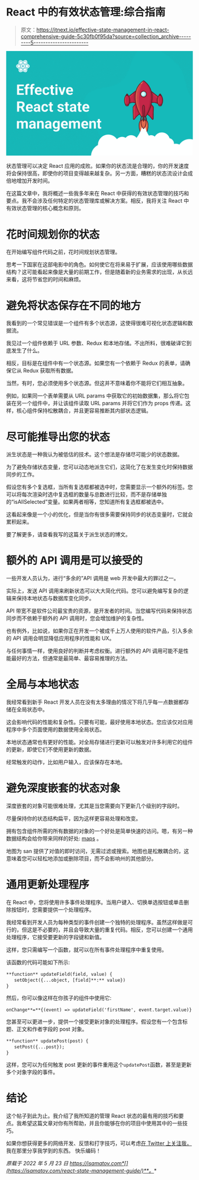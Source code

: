 # React 中的有效状态管理:综合指南

> 原文：<https://itnext.io/effective-state-management-in-react-comprehensive-guide-5c30fb0f95da?source=collection_archive---------5----------------------->

![](img/457f623bf2ad67800fff68ed2f8005cb.png)

状态管理可以决定 React 应用的成败。如果你的状态流是合理的，你的开发速度将会保持很高，即使你的项目变得越来越复杂。另一方面，糟糕的状态流设计会成倍地增加开发时间。

在这篇文章中，我将概述一些我多年来在 React 中获得的有效状态管理的技巧和要点。我不会涉及任何特定的状态管理库或解决方案。相反，我将关注 React 中有效状态管理的核心概念和原则。

# 花时间规划你的状态

在开始编写组件代码之前，花时间规划状态管理。

思考一下国家在这部电影中的角色。如何使它在将来易于扩展，应该使用哪些数据结构？这可能看起来像是大量的前期工作，但是随着新的业务需求的出现，从长远来看，这将节省您的时间和麻烦。

# 避免将状态保存在不同的地方

我看到的一个常见错误是一个组件有多个状态源，这使得很难可视化状态逻辑和数据流。

我见过一个组件依赖于 URL 参数、Redux 和本地存储。不出所料，很难破译它到底发生了什么。

相反，目标是在组件中有一个状态源。如果您有一个依赖于 Redux 的表单，请确保它从 Redux 获取所有数据。

当然，有时，您必须使用多个状态源。但这并不意味着你不能将它们相互抽象。

例如，如果同一个表单需要从 URL params 中获取它的初始数据集，那么将它包装在另一个组件中，并让该组件读取 URL params 并将它们作为 props 传递。这样，核心组件保持松散耦合，并且更容易推断其内部状态逻辑。

# 尽可能推导出您的状态

派生状态是一种我认为被低估的技术。这个想法是存储尽可能少的状态数据。

为了避免存储状态变量，您可以动态地派生它们，这简化了在发生变化时保持数据同步的工作。

假设您有多个复选框，当所有复选框都被选中时，您需要显示一个额外的标签。您可以将每次渲染时选中复选框的数量与总数进行比较，而不是存储单独的“isAllSelected”变量。如果两者相等，您知道所有复选框都被选中。

这看起来像是一个小的优化，但是当你有很多需要保持同步的状态变量时，它就会累积起来。

要了解更多，请查看我写的这篇关于派生状态的博文。

# 额外的 API 调用是可以接受的

一些开发人员认为，进行“多余的”API 调用是 web 开发中最大的罪过之一。

实际上，发送 API 调用来刷新状态可以大大简化代码。您可以避免编写复杂的逻辑来保持本地状态与数据库变化同步。

API 带宽不是软件公司最宝贵的资源，是开发者的时间。当您编写代码来保持状态同步而不依赖于额外的 API 调用时，您会增加维护的复杂性。

也有例外，比如说，如果你正在开发一个被成千上万人使用的软件产品，引入多余的 API 调用会明显降低应用程序的性能和 UX。

与任何事情一样，使用良好的判断并考虑权衡。进行额外的 API 调用可能不是性能最好的方法，但通常是最简单、最容易推理的方法。

# 全局与本地状态

我经常看到新手 React 开发人员在没有太多理由的情况下将几乎每一点数据都存储在全局状态中。

这会影响代码的性能和复杂性。只要有可能，最好使用本地状态。您应该仅对应用程序中多个页面使用的数据使用全局状态。

本地状态通常也有更好的性能。对全局存储进行更新可以触发对许多利用它的组件的更新，即使它们不使用更新的数据。

经常触发的动作，比如用户输入，应该保存在本地。

# 避免深度嵌套的状态对象

深度嵌套的对象可能很难处理，尤其是当您需要向下更新几个级别的字段时。

尽量保持你的状态结构扁平，因为这样更容易处理和改变。

拥有包含组件所需的所有数据的对象的一个好处是简单快速的访问。嗯，有另一种数据结构会给你带来同样的好处: [maps](https://developer.mozilla.org/en-US/docs/Web/JavaScript/Reference/Global_Objects/Map) 。

地图为 san 提供了对值的即时访问，无需过滤或搜索。地图也是松散耦合的，这意味着您可以轻松地添加或删除项目，而不会影响州的其他部分。

# 通用更新处理程序

在 React 中，您将使用许多事件处理程序。当用户键入、切换单选按钮或单击删除按钮时，您需要提供一个处理程序。

我经常看到开发人员为每种类型的事件创建一个独特的处理程序。虽然这样做是可行的，但这是不必要的，并且会导致大量的重复代码。相反，您可以创建一个通用处理程序，它接受要更新的字段键和新值。

这样，您只需编写一个函数，就可以在所有事件处理程序中重复使用。

该函数的代码可能如下所示:

```
**function** updateField(field, value) {
   setObject({...object, [field]**:** value})
}
```

然后，你可以像这样在你孩子的组件中使用它:

```
onChange**=**{(event) => updateField('firstName', event.target.value)}
```

您甚至可以更进一步，提供一个接受更新对象的处理程序。假设您有一个包含标题、正文和作者字段的 post 对象。

```
**function** updatePost(post) {
   setPost({...post});
}
```

这样，您可以为任何触发 post 更新的事件重用这个`updatePost`函数，甚至是更新多个对象字段的事件。

# 结论

这个帖子到此为止。我介绍了我所知道的管理 React 状态的最有用的技巧和要点。我希望这篇文章对你有所帮助，并且你能够在你的项目中使用其中的一些技巧。

如果你想获得更多的网络开发、反馈和打字技巧，可以考虑[在 Twitter 上关注我，](https://twitter.com/IskanderSamatov)我在那里分享我学到的东西。
快乐编码！

*原载于 2022 年 5 月 23 日 https://isamatov.com*[](https://isamatov.com/react-state-management-guide/)**。**
